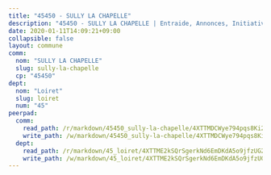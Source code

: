 ```yaml
---
title: "45450 - SULLY LA CHAPELLE"
description: "45450 - SULLY LA CHAPELLE | Entraide, Annonces, Initiatives"
date: 2020-01-11T14:09:21+09:00
collapsible: false
layout: commune
comm:
  nom: "SULLY LA CHAPELLE"
  slug: sully-la-chapelle
  cp: "45450"
dept:
  nom: "Loiret"
  slug: loiret
  num: "45"
peerpad:
  comm:
    read_path: /r/markdown/45450_sully-la-chapelle/4XTTMDCWye794pqs8Ki2qjTQWQkiTBJKMnF4ku6WV9pkM6CWv
    write_path: /w/markdown/45450_sully-la-chapelle/4XTTMDCWye794pqs8Ki2qjTQWQkiTBJKMnF4ku6WV9pkM6CWv-K3TgUDrisxkr2RGmBQDBUw1qBFd3g2gPzXH27cw5KZD95Zj54Yehbq5RXnb1JrqdrnXEBTRhjsvyuytU11s13Q8gTGCWbXCJkZMpwdgbaQF1VNkBUQGZQ6KVC3bjJEnKRibRkCCz
  dept:
    read_path: /r/markdown/45_loiret/4XTTME2kSQrSgerkNd6EmDKdA5o9jfzUG2SAG8C2qVYb3YXN4
    write_path: /w/markdown/45_loiret/4XTTME2kSQrSgerkNd6EmDKdA5o9jfzUG2SAG8C2qVYb3YXN4-K3TgULpEDoP6p5UphGUnEGQQDb2AQTj81Z2trE1ZVsdtBZSXUbkVLE9oEias3DdMz5vmgxRH8ErfnuyVj2VYfJxxhBMoq5ZxQCDrb2jTVFkww5uEThgDKwT8pF9LfJGTpqNraKjJ
---
```


